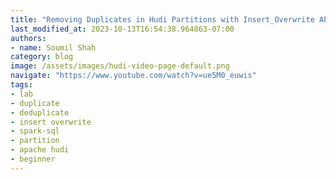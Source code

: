 ```yaml
---
title: "Removing Duplicates in Hudi Partitions with Insert_Overwrite API and Spark SQL"
last_modified_at: 2023-10-13T16:54:38.964863-07:00
authors:
- name: Soumil Shah
category: blog
image: /assets/images/hudi-video-page-default.png
navigate: "https://www.youtube.com/watch?v=ue5M0_euwis"
tags:
- lab
- duplicate
- deduplicate
- insert overwrite
- spark-sql
- partition
- apache hudi
- beginner
---
```

